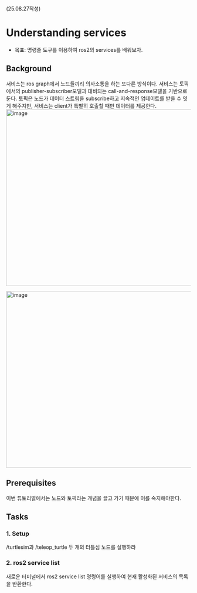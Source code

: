 (25.08.27작성)
# Understanding services
* 목표: 명령줄 도구를 이용하여 ros2의 services를 배워보자.

## Background
서비스는 ros graph에서 노드들끼리 의사소통을 하는 또다른 방식이다. 서비스는 토픽에서의 publisher-subscriber모델과 대비되는 call-and-response모델을 기반으로 둔다. 토픽은 노드가 데이터 스트림을 subscribe하고 지속적인 업데이트를 받을 수 잇게 해주지만, 서비스는 client가 특별히 호출할 때만 데이터를 제공한다.       
<img width="854" height="480" alt="image" src="https://github.com/user-attachments/assets/b04ccf71-1ceb-4fba-8929-9c6d0e65b69b" />      

<img width="854" height="480" alt="image" src="https://github.com/user-attachments/assets/75336c2b-e320-4e61-acf4-cc66205fd676" />       

## Prerequisites
이번 튜토리얼에서는 노드와 토픽라는 개념을 끌고 가기 때문에 이를 숙지해야한다.    
## Tasks
### 1. Setup
/turtlesim과 /teleop_turtle 두 개의 터틀심 노드를 실행하라    
### 2. ros2 service list
새로운 터미널에서 ros2 service list 명령어를 실행하여 현재 활성화된 서비스의 목록을 반환한다.     

